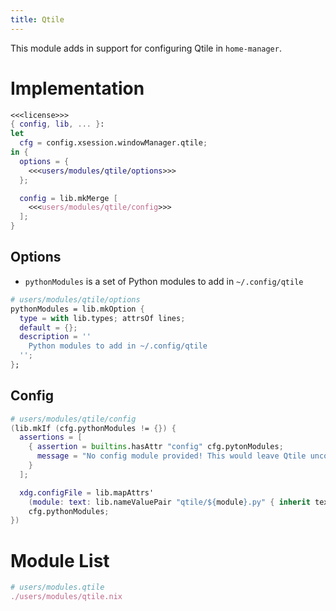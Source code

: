 ```yaml
---
title: Qtile
---
```

This module adds in support for configuring Qtile in `home-manager`.

# Implementation
```nix users/modules/qtile.nix
<<<license>>>
{ config, lib, ... }:
let 
  cfg = config.xsession.windowManager.qtile;
in {
  options = {
    <<<users/modules/qtile/options>>>
  };

  config = lib.mkMerge [
    <<<users/modules/qtile/config>>>
  ];
}
```

## Options
- `pythonModules` is a set of Python modules to add in `~/.config/qtile`

```nix "users/modules/qtile/options"
# users/modules/qtile/options
pythonModules = lib.mkOption {
  type = with lib.types; attrsOf lines;
  default = {};
  description = ''
    Python modules to add in ~/.config/qtile
  '';
};
```

## Config
```nix "users/modules/qtile/config"
# users/modules/qtile/config
(lib.mkIf (cfg.pythonModules != {}) {
  assertions = [
    { assertion = builtins.hasAttr "config" cfg.pytonModules;
      message = "No config module provided! This would leave Qtile unconfigured, and is likely a mistake.";
    }
  ];

  xdg.configFile = lib.mapAttrs'
    (module: text: lib.nameValuePair "qtile/${module}.py" { inherit text; })
    cfg.pythonModules;
})
```

# Module List
```nix "users/modules" +=
# users/modules.qtile
./users/modules/qtile.nix
```
